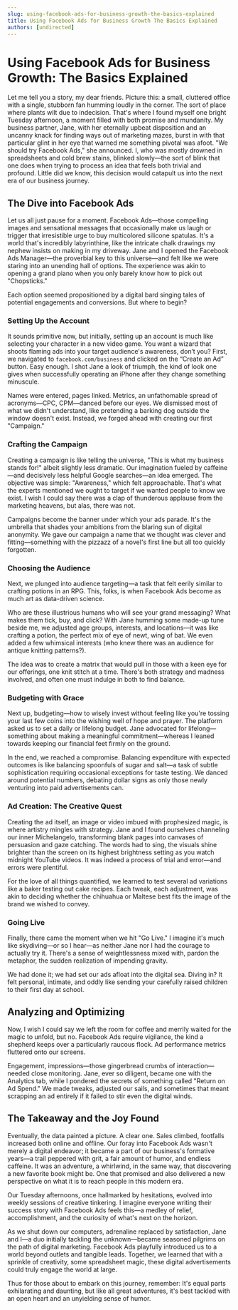 ```yaml
---
slug: using-facebook-ads-for-business-growth-the-basics-explained
title: Using Facebook Ads for Business Growth The Basics Explained
authors: [undirected]
---
```



# Using Facebook Ads for Business Growth: The Basics Explained

Let me tell you a story, my dear friends. Picture this: a small, cluttered office with a single, stubborn fan humming loudly in the corner. The sort of place where plants wilt due to indecision. That's where I found myself one bright Tuesday afternoon, a moment filled with both promise and mundanity. My business partner, Jane, with her eternally upbeat disposition and an uncanny knack for finding ways out of marketing mazes, burst in with that particular glint in her eye that warned me something pivotal was afoot. "We should try Facebook Ads," she announced. I, who was mostly drowned in spreadsheets and cold brew stains, blinked slowly—the sort of blink that one does when trying to process an idea that feels both trivial and profound. Little did we know, this decision would catapult us into the next era of our business journey.

## The Dive into Facebook Ads

Let us all just pause for a moment. Facebook Ads—those compelling images and sensational messages that occasionally make us laugh or trigger that irresistible urge to buy multicolored silicone spatulas. It's a world that's incredibly labyrinthine, like the intricate chalk drawings my nephew insists on making in my driveway. Jane and I opened the Facebook Ads Manager—the proverbial key to this universe—and felt like we were staring into an unending hall of options. The experience was akin to opening a grand piano when you only barely know how to pick out "Chopsticks."

Each option seemed propositioned by a digital bard singing tales of potential engagements and conversions. But where to begin? 

### Setting Up the Account

It sounds primitive now, but initially, setting up an account is much like selecting your character in a new video game. You want a wizard that shoots flaming ads into your target audience's awareness, don’t you? First, we navigated to `facebook.com/business` and clicked on the “Create an Ad” button. Easy enough. I shot Jane a look of triumph, the kind of look one gives when successfully operating an iPhone after they change something minuscule.

Names were entered, pages linked. Metrics, an unfathomable spread of acronyms—CPC, CPM—danced before our eyes. We dismissed most of what we didn't understand, like pretending a barking dog outside the window doesn't exist. Instead, we forged ahead with creating our first "Campaign."

### Crafting the Campaign

Creating a campaign is like telling the universe, "This is what my business stands for!" albeit slightly less dramatic. Our imagination fueled by caffeine—and decisively less helpful Google searches—an idea emerged. The objective was simple: "Awareness," which felt approachable. That's what the experts mentioned we ought to target if we wanted people to know we exist. I wish I could say there was a clap of thunderous applause from the marketing heavens, but alas, there was not.

Campaigns become the banner under which your ads parade. It's the umbrella that shades your ambitions from the blaring sun of digital anonymity. We gave our campaign a name that we thought was clever and fitting—something with the pizzazz of a novel's first line but all too quickly forgotten.

### Choosing the Audience

Next, we plunged into audience targeting—a task that felt eerily similar to crafting potions in an RPG. This, folks, is when Facebook Ads become as much art as data-driven science. 

Who are these illustrious humans who will see your grand messaging? What makes them tick, buy, and click? With Jane humming some made-up tune beside me, we adjusted age groups, interests, and locations—it was like crafting a potion, the perfect mix of eye of newt, wing of bat. We even added a few whimsical interests (who knew there was an audience for antique knitting patterns?).

The idea was to create a matrix that would pull in those with a keen eye for our offerings, one knit stitch at a time. There's both strategy and madness involved, and often one must indulge in both to find balance.

### Budgeting with Grace

Next up, budgeting—how to wisely invest without feeling like you're tossing your last few coins into the wishing well of hope and prayer. The platform asked us to set a daily or lifelong budget. Jane advocated for lifelong—something about making a meaningful commitment—whereas I leaned towards keeping our financial feet firmly on the ground.

In the end, we reached a compromise. Balancing expenditure with expected outcomes is like balancing spoonfuls of sugar and salt—a task of subtle sophistication requiring occasional exceptions for taste testing. We danced around potential numbers, debating dollar signs as only those newly venturing into paid advertisements can.

### Ad Creation: The Creative Quest

Creating the ad itself, an image or video imbued with prophesized magic, is where artistry mingles with strategy. Jane and I found ourselves channeling our inner Michelangelo, transforming blank pages into canvases of persuasion and gaze catching. The words had to sing, the visuals shine brighter than the screen on its highest brightness setting as you watch midnight YouTube videos. It was indeed a process of trial and error—and errors were plentiful.

For the love of all things quantified, we learned to test several ad variations like a baker testing out cake recipes. Each tweak, each adjustment, was akin to deciding whether the chihuahua or Maltese best fits the image of the brand we wished to convey.

### Going Live

Finally, there came the moment when we hit "Go Live." I imagine it's much like skydiving—or so I hear—as neither Jane nor I had the courage to actually try it. There's a sense of weightlessness mixed with, pardon the metaphor, the sudden realization of impending gravity. 

We had done it; we had set our ads afloat into the digital sea. Diving in? It felt personal, intimate, and oddly like sending your carefully raised children to their first day at school.

## Analyzing and Optimizing

Now, I wish I could say we left the room for coffee and merrily waited for the magic to unfold, but no. Facebook Ads require vigilance, the kind a shepherd keeps over a particularly raucous flock. Ad performance metrics fluttered onto our screens.

Engagement, impressions—those gingerbread crumbs of interaction—needed close monitoring. Jane, ever so diligent, became one with the Analytics tab, while I pondered the secrets of something called "Return on Ad Spend." We made tweaks, adjusted our sails, and sometimes that meant scrapping an ad entirely if it failed to stir even the digital winds.

## The Takeaway and the Joy Found

Eventually, the data painted a picture. A clear one. Sales climbed, footfalls increased both online and offline. Our foray into Facebook Ads wasn't merely a digital endeavor; it became a part of our business's formative years—a trail peppered with grit, a fair amount of humor, and endless caffeine. It was an adventure, a whirlwind, in the same way, that discovering a new favorite book might be. One that promised and also delivered a new perspective on what it is to reach people in this modern era.

Our Tuesday afternoons, once hallmarked by hesitations, evolved into weekly sessions of creative tinkering. I imagine everyone writing their success story with Facebook Ads feels this—a medley of relief, accomplishment, and the curiosity of what's next on the horizon.

As we shut down our computers, adrenaline replaced by satisfaction, Jane and I—a duo initially tackling the unknown—became seasoned pilgrims on the path of digital marketing. Facebook Ads playfully introduced us to a world beyond outlets and tangible leads. Together, we learned that with a sprinkle of creativity, some spreadsheet magic, these digital advertisements could truly engage the world at large.

Thus for those about to embark on this journey, remember: It's equal parts exhilarating and daunting, but like all great adventures, it's best tackled with an open heart and an unyielding sense of humor.